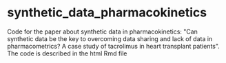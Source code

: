 # synthetic_data_pharmacokinetics
Code for the paper about synthetic data in pharmacokinetics: "Can synthetic data be the key to overcoming data sharing and lack of data in pharmacometrics? A case study of tacrolimus in heart transplant patients". The code is described in the html Rmd file
